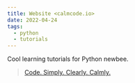 ```yaml
---
title: Website <calmcode.io>
date: 2022-04-24
tags:
  - python
  - tutorials
---
```


Cool learning tutorials for Python newbee.

> [Code. Simply. Clearly. Calmly.](https://calmcode.io)
